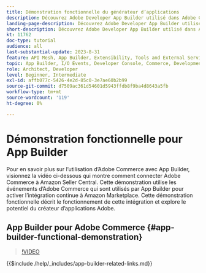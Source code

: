 ```yaml
---
title: Démonstration fonctionnelle du générateur d’applications
description: Découvrez Adobe Developer App Builder utilisé dans Adobe Commerce avec une démonstration technique
landing-page-description: Découvrez Adobe Developer App Builder utilisé dans Adobe Commerce avec une démonstration technique
short-description: Découvrez Adobe Developer App Builder utilisé dans Adobe Commerce avec une démonstration technique
kt: 11762
doc-type: tutorial
audience: all
last-substantial-update: 2023-8-31
feature: API Mesh, App Builder, Extensibility, Tools and External Services, Backend Development
topic: App Builder, I/O Events, Developer Console, Commerce, Development, Integrations
role: Architect, Developer
level: Beginner, Intermediate
exl-id: affb077c-5426-4e2d-85c0-3e7ae60b2b99
source-git-commit: d7509ac361d54601d5943ffdb8f9ba4d8643a5fb
workflow-type: tm+mt
source-wordcount: '119'
ht-degree: 0%

---
```


# Démonstration fonctionnelle pour App Builder

Pour en savoir plus sur l’utilisation d’Adobe Commerce avec App Builder, visionnez la vidéo ci-dessous qui montre comment connecter Adobe Commerce à Amazon Seller Central. Cette démonstration utilise les événements d’Adobe Commerce qui sont utilisés par App Builder pour activer l’intégration continue à Amazon Marketplace. Cette démonstration fonctionnelle décrit le fonctionnement de cette intégration et explore le potentiel du créateur d’applications Adobe.

## App Builder pour Adobe Commerce {#app-builder-functional-demonstration}

>[!VIDEO](https://video.tv.adobe.com/v/3413502?learn=on)

{{$include /help/_includes/app-builder-related-links.md}}
